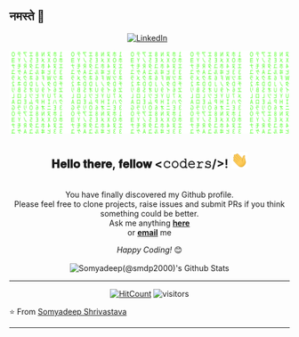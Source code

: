 ## नमस्ते 🙏
<div align="center">

<a href="https://www.linkedin.com/in/smdp2000/" target="_blank"><img src="https://img.shields.io/badge/LinkedIn-%230077B5.svg?&style=flat-square&logo=linkedin&logoColor=white" alt="LinkedIn"></a> &nbsp; 


![Matrix SVG](https://raw.githubusercontent.com/smdp2000/smdp2000/master/matrix.svg)

<div align="center" width="50">


</div>




<h2> 𝐇𝐞𝐥𝐥𝐨 𝐭𝐡𝐞𝐫𝐞, 𝐟𝐞𝐥𝐥𝐨𝐰 <𝚌𝚘𝚍𝚎𝚛𝚜/>! <img src="https://github.com/smdp2000/smdp2000/blob/master/gifs/Hi.gif" width="30px"></h2> <br>
You have finally discovered my Github profile. <br>
Please feel free to clone projects, raise issues and submit PRs if you think something could be better. <br>
Ask me anything <a href="https://github.com/smdp2000/smdp2000/issues/new"><b>here</b></a><br>
or <a href="mailto:somyadee@usc.edu"><b>email</b></a> me

<i>Happy Coding!</i> 😊

</div>

<div align="center">

<img align="center" src="https://github-readme-stats.vercel.app/api?username=smdp2000&&show_icons=true&title_color=ffc857&icon_color=8ac926&text_color=daf7dc&bg_color=151515" alt="Somyadeep(@smdp2000)'s Github Stats">


---
[![HitCount](http://hits.dwyl.com/smdp2000/smdp2000.svg)](http://hits.dwyl.com/smdp2000/smdp2000)
![visitors](https://visitor-badge.glitch.me/badge?page_id=smdp2000.smdp2000) 





</div>

⭐ From [Somyadeep Shrivastava](https://github.com/smdp2000)


<!-- # 👀 Hi stranger! 👋🏻 -->

<!-- # 🤔 About me:

- 🐇 Following the white rabbit
- 🐈 Cat dad 😻
- Professional 🐛 solver
- 👨🏻‍💻 Full-Stack Developer
- 💊 Coding the Matrix
- 😍 Emoji lover
- 🚀 One day I will see humans on Mars!
- 🐇🥚 There's easter eggs in this profile... -->


<!--
  <a target="_blank" href="https://www.linkedin.com/in/absphreak/">🇱​🇮​🇳​🇰​🇪​🇩​🇮​🇳​</a> ●
  <a target="_blank" href="https://www.instagram.com/high__on._.life/">🇮​🇳​🇸​🇹​🇦​🇬​🇷​🇦​🇲​</a> ●
  <a target="_blank" href="https://www.facebook.com/dheerubhai2000/">🇫​🇦​🇨​🇪​🇧​🇴​🇴​🇰​</a> ●  -->

<!--[![](https://img.shields.io/badge/LinkedIn-dheeraj-2000-blue)](https://www.linkedin.com/in/dheeraj-2000/)-->
<!-- Watch this: https://www.youtube.com/watch?v=eC7xzavzEKY -->

---
